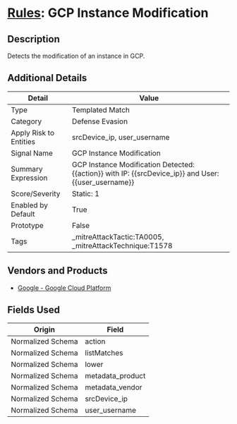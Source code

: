 # [Rules](README.md): GCP Instance Modification

## Description
Detects the modification of an instance in GCP.

## Additional Details
|Detail|Value|
|----|----|
|Type|Templated Match|
|Category|Defense Evasion|
|Apply Risk to Entities|srcDevice_ip, user_username|
|Signal Name|GCP Instance Modification|
|Summary Expression|GCP Instance Modification Detected: {{action}}  with IP: {{srcDevice_ip}} and User: {{user_username}}|
|Score/Severity|Static: 1|
|Enabled by Default|True|
|Prototype|False|
|Tags|_mitreAttackTactic:TA0005, _mitreAttackTechnique:T1578|
## Vendors and Products
- [Google - Google Cloud Platform](../products/dcc85cfc-a698-4d09-87de-f2c723f3ad07.md)


## Fields Used

|Origin|Field|
|----|----|
|Normalized Schema|action|
|Normalized Schema|listMatches|
|Normalized Schema|lower|
|Normalized Schema|metadata_product|
|Normalized Schema|metadata_vendor|
|Normalized Schema|srcDevice_ip|
|Normalized Schema|user_username|


